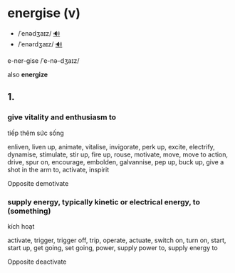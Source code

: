# energise (v)

- /ˈenədʒaɪz/ [🔊](https://www.oxfordlearnersdictionaries.com/media/english/uk_pron/e/ene/energ/energize__gb_1.mp3)
- /ˈenərdʒaɪz/ [🔊](https://www.oxfordlearnersdictionaries.com/media/english/us_pron/e/ene/energ/energize__us_1.mp3)

e-ner-gise /ˈe-nə-dʒaɪz/

also **energize**

## 1.

### give vitality and enthusiasm to

tiếp thêm sức sống

enliven, liven up, animate, vitalise, invigorate, perk up, excite, electrify, dynamise, stimulate, stir up, fire up, rouse, motivate, move, move to action, drive, spur on, encourage, embolden, galvannise, pep up, buck up, give a shot in the arm to, activate, inspirit

Opposite demotivate

### supply energy, typically kinetic or electrical energy, to (something)

kích hoạt

activate, trigger, trigger off, trip, operate, actuate, switch on, turn on, start, start up, get going, set going, power, supply power to, supply energy to

Opposite deactivate